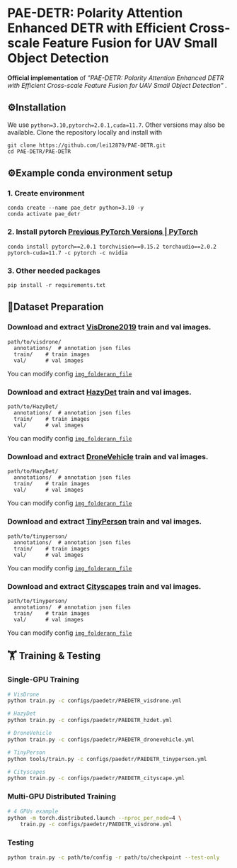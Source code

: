 # PAE-DETR: Polarity Attention Enhanced DETR with Efficient Cross-scale Feature Fusion for UAV Small Object Detection

**Official implementation** of  *"PAE-DETR: Polarity Attention Enhanced DETR with Efficient Cross-scale Feature Fusion for UAV Small Object Detection"* .

##  ⚙️Installation
We use  `python=3.10,pytorch=2.0.1,cuda=11.7`. Other versions may also be available. Clone the repository locally and install with
```
git clone https://github.com/lei12879/PAE-DETR.git
cd PAE-DETR/PAE-DETR
```
## ⚙️Example conda environment setup

### 1. Create environment
```
conda create --name pae_detr python=3.10 -y
conda activate pae_detr
```
### 2. Install pytorch [Previous PyTorch Versions | PyTorch](https://pytorch.org/get-started/previous-versions/)
```
conda install pytorch==2.0.1 torchvision==0.15.2 torchaudio==2.0.2 pytorch-cuda=11.7 -c pytorch -c nvidia
```

### 3. Other needed packages
```
pip install -r requirements.txt
```

##  📂Dataset Preparation


###     Download and extract [VisDrone2019](https://github.com/VisDrone/VisDrone-Dataset.git)  train and val images. 
```
path/to/visdrone/
  annotations/  # annotation json files
  train/    # train images
  val/      # val images
```

You can modify config [`img_folder`](https://github.com/lei12879/PAE-DETR/blob/main/configs/dataset/visdrone_detection.yml)[`ann_file`](https://github.com/lei12879/PAE-DETR/blob/main/configs/dataset/visdrone_detection.yml)

### Download and extract [HazyDet](https://github.com/GrokCV/HazyDet) train and val images. 
```
path/to/HazyDet/
  annotations/  # annotation json files
  train/    # train images
  val/      # val images
```
You can modify config [`img_folder`](https://github.com/lei12879/PAE-DETR/blob/main/configs/dataset/hzdet_detection.yml)[`ann_file`](https://github.com/lei12879/PAE-DETR/blob/main/configs/dataset/hzdet_detection.yml)

###   Download and extract [DroneVehicle](https://github.com/VisDrone/DroneVehicle) train and val images. 
```
path/to/HazyDet/
  annotations/  # annotation json files
  train/    # train images
  val/      # val images
```
You can modify config [`img_folder`](https://github.com/lei12879/PAE-DETR/blob/main/configs/dataset/dronevehicle_detection.yml)[`ann_file`](https://github.com/lei12879/PAE-DETR/blob/main/configs/dataset/dronevehicle_detection.yml)

### Download and extract [TinyPerson](https://universe.roboflow.com/chris-d-dbyby/tinyperson)  train and val images. 
```
path/to/tinyperson/
  annotations/  # annotation json files
  train/    # train images
  val/      # val images
```
You can modify config [`img_folder`](https://github.com/lei12879/PAE-DETR/blob/main/configs/dataset/tinyperson_detection.yml)[`ann_file`](https://github.com/lei12879/PAE-DETR/blob/main/configs/dataset/tinyperson_detection.yml)


### Download and extract [Cityscapes](https://www.cityscapes-dataset.com/) train and val images. 
```
path/to/tinyperson/
  annotations/  # annotation json files
  train/    # train images
  val/      # val images
```
You can modify config [`img_folder`](https://github.com/lei12879/PAE-DETR/blob/main/configs/dataset/cityscapes_detection.yml)[`ann_file`](https://github.com/lei12879/PAE-DETR/blob/main/configs/dataset/cityscapes_detection.yml)


## 🏋️ Training & Testing

### Single-GPU Training
```bash
# VisDrone 
python train.py -c configs/paedetr/PAEDETR_visdrone.yml

# HazyDet
python train.py -c configs/paedetr/PAEDETR_hzdet.yml

# DroneVehicle
python train.py -c configs/paedetr/PAEDETR_dronevehicle.yml

# TinyPerson 
python tools/train.py -c configs/paedetr/PAEDETR_tinyperson.yml

# Cityscapes
python train.py -c configs/paedetr/PAEDETR_cityscape.yml
```

### Multi-GPU Distributed Training

```bash
# 4 GPUs example
python -m torch.distributed.launch --nproc_per_node=4 \
    train.py -c configs/paedetr/PAEDETR_visdrone.yml 
```
### Testing
```bash
python train.py -c path/to/config -r path/to/checkpoint --test-only
```
